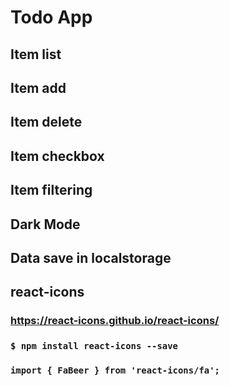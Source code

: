 # Todo App

## Item list
## Item add
## Item delete
## Item checkbox
## Item filtering
## Dark Mode

## Data save in localstorage


## react-icons
### https://react-icons.github.io/react-icons/
### `$ npm install react-icons --save`
### `import { FaBeer } from 'react-icons/fa';`
